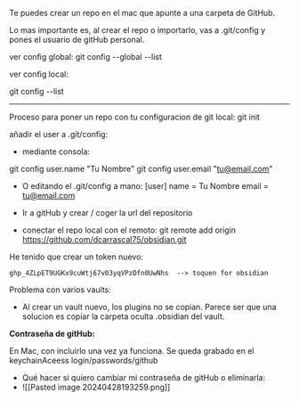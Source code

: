 
Te puedes crear un repo en el mac que apunte a una carpeta de GitHub.

Lo mas importante es, al crear el repo o importarlo, vas a .git/config y pones el usuario de gitHub personal. 

ver config global:
git config --global --list

ver config local:

git config --list

----
Proceso para poner un repo con tu configuracion de git local:
git init

 añadir el user a .git/config:

  - mediante consola:
  
   git config user.name "Tu Nombre"
   git config user.email "tu@email.com"

  - O editando el .git/config a mano: 
    [user]
      name = Tu Nombre
      email = tu@email.com

- Ir a gitHub y crear / coger la url del repositorio
- conectar el repo local con el remoto:
git remote add origin https://github.com/dcarrascal75/obsidian.git

He tenido que crear un token nuevo: 

```
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  --> toquen for obsidian

```


Problema con varios vaults: 
- Al crear un vault nuevo, los plugins no se copian. Parece ser que una solucion es copiar la carpeta oculta .obsidian del vault.

**Contraseña de gitHub:**

En Mac, con incluirlo una vez ya funciona. Se queda grabado en el keychainAceess
login/passwords/github

- Qué hacer si quiero cambiar mi contraseña de gitHub o eliminarla:
- ![[Pasted image 20240428193259.png]]
  
  

